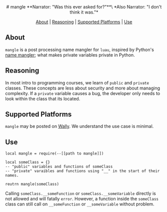 <div align="center">
# mangle
**Narrator: "Was this ever asked for?"**\
*Also Narrator: "I don't think it was."*

[About](#about) |
[Reasoning](#reasoning) |
[Supported Platforms](#supported-platforms) |
[Use](#use)
</div>

## About
`mangle` is a post processing name mangler for `luau`, inspired by Python's [name mangler](https://docs.python.org/3/tutorial/classes.html#private-variables); what makes private variables private in Python.

## Reasoning
In most intro to programming courses, we learn of `public` and `private` classes. These concepts are less about security and more about managing complexity. If a `private` variable causes a bug, the developer only needs to look within the class that its located. 

## Supported Platforms
`mangle` may be posted on [Wally](https://wally.run). We understand the use case is minimal.

## Use
```luau
local mangle = require(--[[path to mangle]])

local someClass = {}
-- "public" variables and functions of someClass
-- "private" varaibles and functions using "__" in the start of their names.

reutrn mangle(someClass)
```

Calling `someClass.__someFunction` or `someClass.__someVariable` directly is not allowed and will fatally `error`. However, a function inside the `someClass` class can still call on `__someFunction` or `__someVariable` without problem.